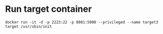 # Run target container
```
docker run -it -d -p 2223:22 -p 8081:5000 --privileged --name target3 target /usr/sbin/init
```
